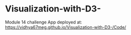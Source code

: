 # Visualization-with-D3-
Module 14 challenge
App deployed at: https://vidhya67meg.github.io/Visualization-with-D3-/Code/
